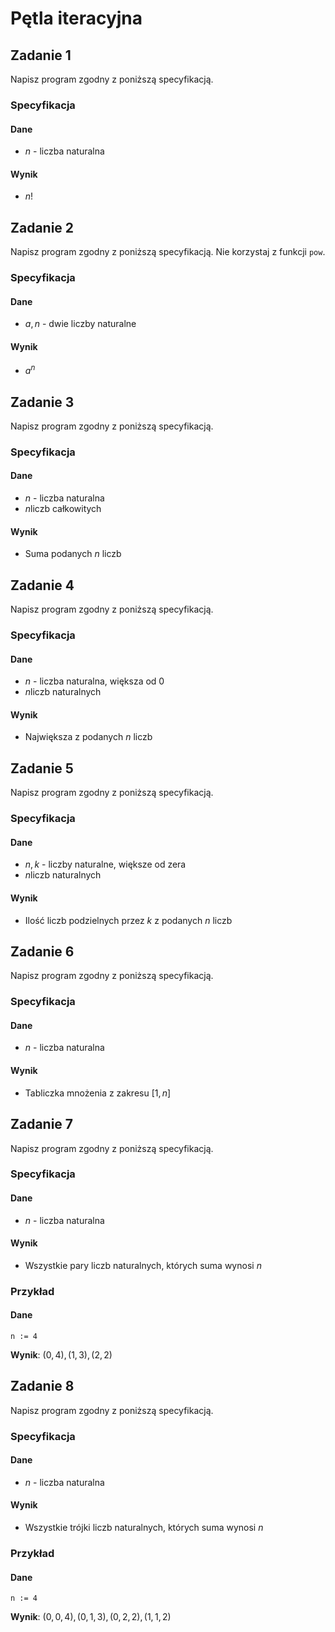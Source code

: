 # Pętla iteracyjna

## Zadanie 1

Napisz program zgodny z poniższą specyfikacją.

### Specyfikacja

#### Dane

* $n$ - liczba naturalna

#### Wynik

* $n!$ 

## Zadanie 2

Napisz program zgodny z poniższą specyfikacją. Nie korzystaj z funkcji `pow`.

### Specyfikacja

#### Dane

* $a, n$ - dwie liczby naturalne

#### Wynik

* $a^n$ 

## Zadanie 3

Napisz program zgodny z poniższą specyfikacją.

### Specyfikacja

#### Dane

* $n$ - liczba naturalna
* $n$liczb całkowitych

#### Wynik

* Suma podanych $n$ liczb

## Zadanie 4

Napisz program zgodny z poniższą specyfikacją.

### Specyfikacja

#### Dane

* $n$ - liczba naturalna, większa od $0$ 
* $n$liczb naturalnych

#### Wynik

* Największa z podanych $n$ liczb

## Zadanie 5

Napisz program zgodny z poniższą specyfikacją.

### Specyfikacja

#### Dane

* $n, k$ - liczby naturalne, większe od zera
* $n$liczb naturalnych

#### Wynik

* Ilość liczb podzielnych przez $k$ z podanych $n$ liczb

## Zadanie 6

Napisz program zgodny z poniższą specyfikacją.

### Specyfikacja

#### Dane

* $n$ - liczba naturalna

#### Wynik

* Tabliczka mnożenia z zakresu $[1,n]$

## Zadanie 7

Napisz program zgodny z poniższą specyfikacją.

### Specyfikacja

#### Dane

* $n$ - liczba naturalna

#### Wynik

* Wszystkie pary liczb naturalnych, których suma wynosi $n$

### Przykład

#### Dane

```
n := 4
```

**Wynik**: $(0, 4), (1, 3), (2, 2)$

## Zadanie 8

Napisz program zgodny z poniższą specyfikacją.

### Specyfikacja

#### Dane

* $n$ - liczba naturalna

#### Wynik

* Wszystkie trójki liczb naturalnych, których suma wynosi $n$

### Przykład

#### Dane

```
n := 4
```

**Wynik**: $(0, 0, 4), (0, 1, 3), (0, 2, 2), (1, 1, 2)$

